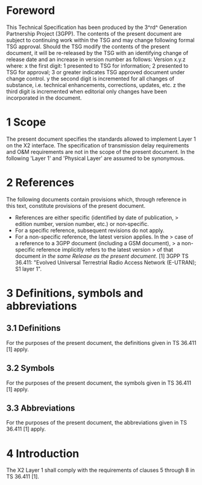 # Foreword
This Technical Specification has been produced by the 3^rd^ Generation
Partnership Project (3GPP).
The contents of the present document are subject to continuing work within the
TSG and may change following formal TSG approval. Should the TSG modify the
contents of the present document, it will be re-released by the TSG with an
identifying change of release date and an increase in version number as
follows:
Version x.y.z
where:
x the first digit:
1 presented to TSG for information;
2 presented to TSG for approval;
3 or greater indicates TSG approved document under change control.
y the second digit is incremented for all changes of substance, i.e. technical
enhancements, corrections, updates, etc.
z the third digit is incremented when editorial only changes have been
incorporated in the document.
# 1 Scope
The present document specifies the standards allowed to implement Layer 1 on
the X2 interface.
The specification of transmission delay requirements and O&M requirements are
not in the scope of the present document.
In the following 'Layer 1' and 'Physical Layer' are assumed to be synonymous.
# 2 References
The following documents contain provisions which, through reference in this
text, constitute provisions of the present document.
  * References are either specific (identified by date of publication, > edition number, version number, etc.) or non‑specific.
  * For a specific reference, subsequent revisions do not apply.
  * For a non-specific reference, the latest version applies. In the > case of a reference to a 3GPP document (including a GSM document), > a non-specific reference implicitly refers to the latest version > of that document _in the same Release as the present document_.
[1] 3GPP TS 36.411: \"Evolved Universal Terrestrial Radio Access Network
(E-UTRAN); S1 layer 1\".
# 3 Definitions, symbols and abbreviations
## 3.1 Definitions
For the purposes of the present document, the definitions given in TS 36.411
[1] apply.
## 3.2 Symbols
For the purposes of the present document, the symbols given in TS 36.411 [1]
apply.
## 3.3 Abbreviations
For the purposes of the present document, the abbreviations given in TS 36.411
[1] apply.
# 4 Introduction
The X2 Layer 1 shall comply with the requirements of clauses 5 through 8 in TS
36.411 [1].
#